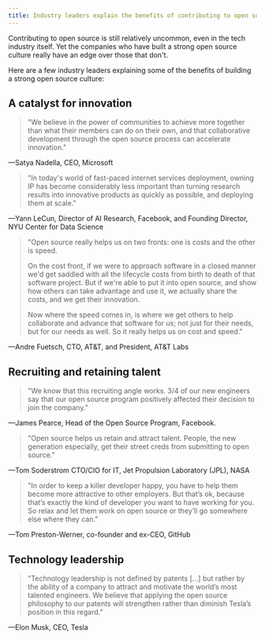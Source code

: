 ```yaml
---
title: Industry leaders explain the benefits of contributing to open source
---
```


Contributing to open source is still relatively uncommon, even in the tech industry itself.
Yet the companies who have built a strong open source culture really have an edge over those that don't.

Here are a few industry leaders explaining some of the benefits of building a strong open source culture:

## A catalyst for innovation

> "We believe in the power of communities
to achieve more together than what their members can do on their own,
and that collaborative development through the open source process can accelerate innovation."

—Satya Nadella, CEO, Microsoft

> "In today's world of fast-paced internet services deployment,
owning IP has become considerably less important
than turning research results into innovative products as quickly as possible,
and deploying them at scale."

—Yann LeCun, Director of AI Research, Facebook, and Founding Director, NYU Center for Data Science

> "Open source really helps us on two fronts: one is costs and the other is speed.
>
> On the cost front, if we were to approach software in a closed manner we'd get saddled with all the lifecycle costs from birth to death of that software project. But if we're able to put it into open source, and show how others can take advantage and use it, we actually share the costs, and we get their innovation.
>
> Now where the speed comes in, is where we get others to help collaborate and advance that software for us; not just for their needs, but for our needs as well. So it really helps us on cost and speed."

—Andre Fuetsch, CTO, AT&T, and President, AT&T Labs

## Recruiting and retaining talent

> "We know that this recruiting angle works.
3/4 of our new engineers say that our open source program
positively affected their decision to join the company."

—James Pearce, Head of the Open Source Program, Facebook.

> "Open source helps us retain and attract talent.
People, the new generation especially,
get their street creds from submitting to open source."

—Tom Soderstrom CTO/CIO for IT, Jet Propulsion Laboratory (JPL), NASA

> "In order to keep a killer developer happy,
you have to help them become more attractive to other employers.
But that’s ok, because that’s exactly the kind of developer you want to have working for you.
So relax and let them work on open source or they’ll go somewhere else where they can."

—Tom Preston-Werner, co-founder and ex-CEO, GitHub

## Technology leadership

> "Technology leadership is not defined by patents […]
but rather by the ability of a company to attract and motivate the world’s most talented engineers.
We believe that applying the open source philosophy to our patents
will strengthen rather than diminish Tesla’s position in this regard."

—Elon Musk, CEO, Tesla

